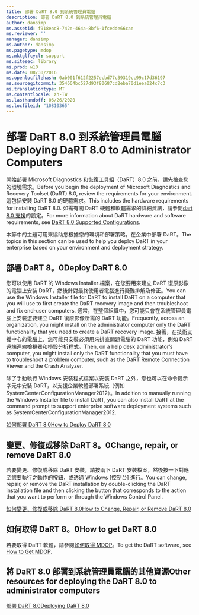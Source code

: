 ```yaml
---
title: 部署 DaRT 8.0 到系統管理員電腦
description: 部署 DaRT 8.0 到系統管理員電腦
author: dansimp
ms.assetid: f918ead8-742e-464a-8bf6-1fcedde66cae
ms.reviewer: ''
manager: dansimp
ms.author: dansimp
ms.pagetype: mdop
ms.mktglfcycl: support
ms.sitesec: library
ms.prod: w10
ms.date: 08/30/2016
ms.openlocfilehash: 0ab001f612f2257ecbd77c39319cc99c17d36197
ms.sourcegitcommit: 354664bc527d93f80687cd2eba70d1eea024c7c3
ms.translationtype: MT
ms.contentlocale: zh-TW
ms.lasthandoff: 06/26/2020
ms.locfileid: "10810365"
---
```

# <span data-ttu-id="1f50a-103">部署 DaRT 8.0 到系統管理員電腦</span><span class="sxs-lookup"><span data-stu-id="1f50a-103">Deploying DaRT 8.0 to Administrator Computers</span></span>


<span data-ttu-id="1f50a-104">開始部署 Microsoft Diagnostics 和恢復工具組（DaRT）8.0 之前，請先檢查您的環境需求。</span><span class="sxs-lookup"><span data-stu-id="1f50a-104">Before you begin the deployment of Microsoft Diagnostics and Recovery Toolset (DaRT) 8.0, review the requirements for your environment.</span></span> <span data-ttu-id="1f50a-105">這包括安裝 DaRT 8.0 的硬體需求。</span><span class="sxs-lookup"><span data-stu-id="1f50a-105">This includes the hardware requirements for installing DaRT 8.0.</span></span> <span data-ttu-id="1f50a-106">如需有關 DaRT 硬體和軟體需求的詳細資訊，請參閱[dart 8.0 支援](dart-80-supported-configurations-dart-8.md)的設定。</span><span class="sxs-lookup"><span data-stu-id="1f50a-106">For more information about DaRT hardware and software requirements, see [DaRT 8.0 Supported Configurations](dart-80-supported-configurations-dart-8.md).</span></span>

<span data-ttu-id="1f50a-107">本節中的主題可用來協助您根據您的環境和部署策略，在企業中部署 DaRT。</span><span class="sxs-lookup"><span data-stu-id="1f50a-107">The topics in this section can be used to help you deploy DaRT in your enterprise based on your environment and deployment strategy.</span></span>

## <span data-ttu-id="1f50a-108">部署 DaRT 8。0</span><span class="sxs-lookup"><span data-stu-id="1f50a-108">Deploy DaRT 8.0</span></span>


<span data-ttu-id="1f50a-109">您可以使用 DaRT 的 Windows Installer 檔案，在您要用來建立 DaRT 復原影像的電腦上安裝 DaRT，然後針對最終使用者電腦進行疑難排解及修正。</span><span class="sxs-lookup"><span data-stu-id="1f50a-109">You can use the Windows Installer file for DaRT to install DaRT on a computer that you will use to first create the DaRT recovery image and then troubleshoot and fix end-user computers.</span></span> <span data-ttu-id="1f50a-110">通常，在整個組織中，您可能只會在系統管理員電腦上安裝您要建立 DaRT 復原影像所需的 DaRT 功能。</span><span class="sxs-lookup"><span data-stu-id="1f50a-110">Frequently, across an organization, you might install on the administrator computer only the DaRT functionality that you need to create a DaRT recovery image.</span></span> <span data-ttu-id="1f50a-111">接著，在技術支援中心的電腦上，您可能只安裝必須用來排查問題電腦的 DaRT 功能，例如 DaRT 遠端連線檢視器和損毀分析程式。</span><span class="sxs-lookup"><span data-stu-id="1f50a-111">Then, on a help desk administrator’s computer, you might install only the DaRT functionality that you must have to troubleshoot a problem computer, such as the DaRT Remote Connection Viewer and the Crash Analyzer.</span></span>

<span data-ttu-id="1f50a-112">除了手動執行 Windows 安裝程式檔案以安裝 DaRT 之外，您也可以在命令提示字元中安裝 DaRT，以支援企業軟體部署系統（例如 SystemCenterConfigurationManager2012）。</span><span class="sxs-lookup"><span data-stu-id="1f50a-112">In addition to manually running the Windows Installer file to install DaRT, you can also install DaRT at the command prompt to support enterprise software deployment systems such as SystemCenterConfigurationManager2012.</span></span>

[<span data-ttu-id="1f50a-113">如何部署 DaRT 8.0</span><span class="sxs-lookup"><span data-stu-id="1f50a-113">How to Deploy DaRT 8.0</span></span>](how-to-deploy-dart-80-dart-8.md)

## <span data-ttu-id="1f50a-114">變更、修復或移除 DaRT 8。0</span><span class="sxs-lookup"><span data-stu-id="1f50a-114">Change, repair, or remove DaRT 8.0</span></span>


<span data-ttu-id="1f50a-115">若要變更、修復或移除 DaRT 安裝，請按兩下 DaRT 安裝檔案，然後按一下對應至您要執行之動作的按鈕，或透過 Windows [控制台] 進行。</span><span class="sxs-lookup"><span data-stu-id="1f50a-115">You can change, repair, or remove the DaRT installation by double-clicking the DaRT installation file and then clicking the button that corresponds to the action that you want to perform or through the Windows Control Panel.</span></span>

[<span data-ttu-id="1f50a-116">如何變更、修復或移除 DaRT 8.0</span><span class="sxs-lookup"><span data-stu-id="1f50a-116">How to Change, Repair, or Remove DaRT 8.0</span></span>](how-to-change-repair-or-remove-dart-80-dart-8.md)

## <span data-ttu-id="1f50a-117">如何取得 DaRT 8。0</span><span class="sxs-lookup"><span data-stu-id="1f50a-117">How to get DaRT 8.0</span></span>


<span data-ttu-id="1f50a-118">若要取得 DaRT 軟體，請參閱[如何取得 MDOP](https://go.microsoft.com/fwlink/?LinkId=322049)。</span><span class="sxs-lookup"><span data-stu-id="1f50a-118">To get the DaRT software, see [How to Get MDOP](https://go.microsoft.com/fwlink/?LinkId=322049).</span></span>

## <span data-ttu-id="1f50a-119">將 DaRT 8.0 部署到系統管理員電腦的其他資源</span><span class="sxs-lookup"><span data-stu-id="1f50a-119">Other resources for deploying the DaRT 8.0 to administrator computers</span></span>


[<span data-ttu-id="1f50a-120">部署 DaRT 8.0</span><span class="sxs-lookup"><span data-stu-id="1f50a-120">Deploying DaRT 8.0</span></span>](deploying-dart-80-dart-8.md)

 

 





